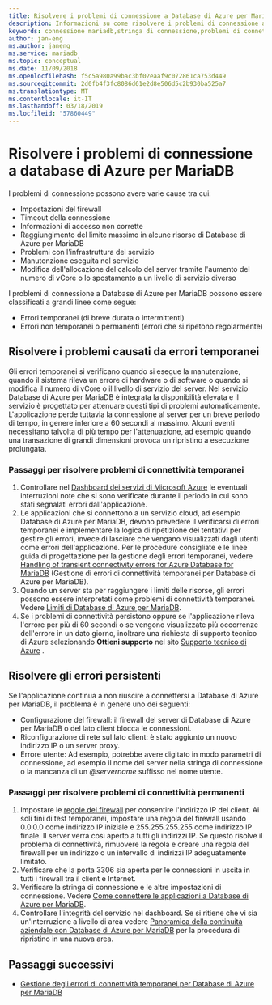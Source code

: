 ```yaml
---
title: Risolvere i problemi di connessione a Database di Azure per MariaDB | Microsoft Docs
description: Informazioni su come risolvere i problemi di connessione a Database di Azure per MariaDB.
keywords: connessione mariadb,stringa di connessione,problemi di connettività,errore temporaneo,errore di connessione
author: jan-eng
ms.author: janeng
ms.service: mariadb
ms.topic: conceptual
ms.date: 11/09/2018
ms.openlocfilehash: f5c5a980a99bac3bf02eaaf9c072861ca753d449
ms.sourcegitcommit: 2d0fb4f3fc8086d61e2d8e506d5c2b930ba525a7
ms.translationtype: MT
ms.contentlocale: it-IT
ms.lasthandoff: 03/18/2019
ms.locfileid: "57860449"
---
```

# <a name="troubleshoot-connection-issues-to-azure-database-for-mariadb"></a>Risolvere i problemi di connessione a database di Azure per MariaDB

I problemi di connessione possono avere varie cause tra cui:

* Impostazioni del firewall
* Timeout della connessione
* Informazioni di accesso non corrette
* Raggiungimento del limite massimo in alcune risorse di Database di Azure per MariaDB
* Problemi con l'infrastruttura del servizio
* Manutenzione eseguita nel servizio
* Modifica dell'allocazione del calcolo del server tramite l'aumento del numero di vCore o lo spostamento a un livello di servizio diverso

I problemi di connessione a Database di Azure per MariaDB possono essere classificati a grandi linee come segue:

* Errori temporanei (di breve durata o intermittenti)
* Errori non temporanei o permanenti (errori che si ripetono regolarmente)

## <a name="troubleshoot-transient-errors"></a>Risolvere i problemi causati da errori temporanei

Gli errori temporanei si verificano quando si esegue la manutenzione, quando il sistema rileva un errore di hardware o di software o quando si modifica il numero di vCore o il livello di servizio del server. Nel servizio Database di Azure per MariaDB è integrata la disponibilità elevata e il servizio è progettato per attenuare questi tipi di problemi automaticamente. L'applicazione perde tuttavia la connessione al server per un breve periodo di tempo, in genere inferiore a 60 secondi al massimo. Alcuni eventi necessitano talvolta di più tempo per l'attenuazione, ad esempio quando una transazione di grandi dimensioni provoca un ripristino a esecuzione prolungata.

### <a name="steps-to-resolve-transient-connectivity-issues"></a>Passaggi per risolvere problemi di connettività temporanei

1. Controllare nel [Dashboard dei servizi di Microsoft Azure](https://azure.microsoft.com/status) le eventuali interruzioni note che si sono verificate durante il periodo in cui sono stati segnalati errori dall'applicazione.
2. Le applicazioni che si connettono a un servizio cloud, ad esempio Database di Azure per MariaDB, devono prevedere il verificarsi di errori temporanei e implementare la logica di ripetizione dei tentativi per gestire gli errori, invece di lasciare che vengano visualizzati dagli utenti come errori dell'applicazione. Per le procedure consigliate e le linee guida di progettazione per la gestione degli errori temporanei, vedere [Handling of transient connectivity errors for Azure Database for MariaDB](concepts-connectivity.md) (Gestione di errori di connettività temporanei per Database di Azure per MariaDB).
3. Quando un server sta per raggiungere i limiti delle risorse, gli errori possono essere interpretati come problemi di connettività temporanei. Vedere [Limiti di Database di Azure per MariaDB](concepts-limits.md).
4. Se i problemi di connettività persistono oppure se l'applicazione rileva l'errore per più di 60 secondi o se vengono visualizzate più occorrenze dell'errore in un dato giorno, inoltrare una richiesta di supporto tecnico di Azure selezionando **Ottieni supporto** nel sito [Supporto tecnico di Azure](https://azure.microsoft.com/support/options) .

## <a name="troubleshoot-persistent-errors"></a>Risolvere gli errori persistenti

Se l'applicazione continua a non riuscire a connettersi a Database di Azure per MariaDB, il problema è in genere uno dei seguenti:

* Configurazione del firewall: il firewall del server di Database di Azure per MariaDB o del lato client blocca le connessioni.
* Riconfigurazione di rete sul lato client: è stato aggiunto un nuovo indirizzo IP o un server proxy.
* Errore utente: Ad esempio, potrebbe avere digitato in modo parametri di connessione, ad esempio il nome del server nella stringa di connessione o la mancanza di un  *\@servername* suffisso nel nome utente.

### <a name="steps-to-resolve-persistent-connectivity-issues"></a>Passaggi per risolvere problemi di connettività permanenti

1. Impostare le [regole del firewall](howto-manage-firewall-portal.md) per consentire l'indirizzo IP del client. Ai soli fini di test temporanei, impostare una regola del firewall usando 0.0.0.0 come indirizzo IP iniziale e 255.255.255.255 come indirizzo IP finale. Il server verrà così aperto a tutti gli indirizzi IP. Se questo risolve il problema di connettività, rimuovere la regola e creare una regola del firewall per un indirizzo o un intervallo di indirizzi IP adeguatamente limitato.
2. Verificare che la porta 3306 sia aperta per le connessioni in uscita in tutti i firewall tra il client e Internet.
3. Verificare la stringa di connessione e le altre impostazioni di connessione. Vedere [Come connettere le applicazioni a Database di Azure per MariaDB](howto-connection-string.md).
4. Controllare l'integrità del servizio nel dashboard. Se si ritiene che vi sia un'interruzione a livello di area vedere [Panoramica della continuità aziendale con Database di Azure per MariaDB](concepts-business-continuity.md) per la procedura di ripristino in una nuova area.

## <a name="next-steps"></a>Passaggi successivi

* [Gestione degli errori di connettività temporanei per Database di Azure per MariaDB](concepts-connectivity.md)
